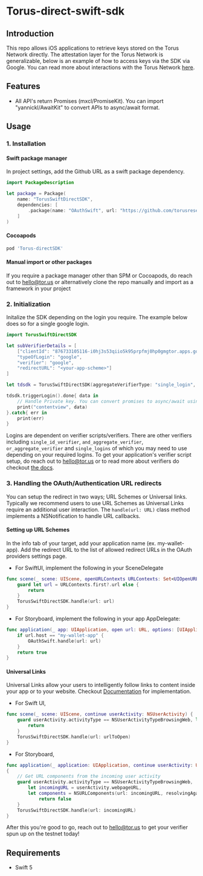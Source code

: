 # Torus-direct-swift-sdk

## Introduction

This repo allows iOS applications to retrieve keys stored on the Torus Network directly. The attestation layer for the Torus Network is generalizable, below is an example of how to access keys via the SDK via Google. You can read more about interactions with the Torus Network [here](https://medium.com/toruslabs/key-assignments-resolution-and-retrieval-afb984500612).

## Features

- All API's return Promises (mxcl/PromiseKit). You can import "yannickl/AwaitKit" to convert APIs to async/await format.

## Usage
### 1. Installation

#### Swift package manager
In project settings, add the Github URL as a swift package dependency.
```swift
import PackageDescription

let package = Package(
    name: "TorusSwiftDirectSDK", 
    dependencies: [
        .package(name: "OAuthSwift", url: "https://github.com/torusresearch/torus-direct-swift-sdk", .upToNextMajor(from: "0.0.1"))
    ]
)
```

#### Cocoapods
```ruby
pod 'Torus-directSDK'
```

#### Manual import or other packages

If you require a package manager other than SPM or Cocoapods, do reach out to hello@tor.us or alternatively clone the repo manually and import as a framework in your project

### 2. Initialization

Initalize the SDK depending on the login you require. The example below does so for a single google login. 
```swift
import TorusSwiftDirectSDK

let subVerifierDetails = [
    ["clientId": "876733105116-i0hj3s53qiio5k95prpfmj0hp0gmgtor.apps.googleusercontent.com",
    "typeOfLogin": "google",
    "verifier": "google",
    "redirectURL": "<your-app-scheme>"]
]

let tdsdk = TorusSwiftDirectSDK(aggregateVerifierType: "single_login", aggregateVerifierName: "google", subVerifierDetails: subVerifierDetails)

tdsdk.triggerLogin().done{ data in
    // Handle Private key. You can convert promises to async/await using yannickl/AwaitKit
    print("contentview", data)
}.catch{ err in
    print(err)
}
```
Logins are dependent on verifier scripts/verifiers. There are other verifiers including `single_id_verifier`, `and_aggregate_verifier`, `or_aggregate_verifier` and `single_logins` of which you may need to use depending on your required logins. To get your application's verifier script setup, do reach out to hello@tor.us or to read more about verifiers do checkout [the docs](https://docs.tor.us/direct-auth/supported-authenticators-verifiers). 

### 3. Handling the OAuth/Authentication URL redirects 

You can setup the redirect in two ways; URL Schemes or Universal links. Typically we recommend users to use URL Schemes as Universal Links require an additional user interaction. The `handle(url: URL)` class method implements a NSNotification to handle URL callbacks.

#### Setting up URL Schemes

In the info tab of your target, add your application name (ex. my-wallet-app). Add the redirect URL to the list of allowed redirect URLs in the OAuth providers settings page.

- For SwiftUI, implement the following in your SceneDelegate
```swift
func scene(_ scene: UIScene, openURLContexts URLContexts: Set<UIOpenURLContext>) {
    guard let url = URLContexts.first?.url else {
        return
    }
    TorusSwiftDirectSDK.handle(url: url)
}
```

- For Storyboard, implement the following in your app AppDelegate:
```swift
func application(_ app: UIApplication, open url: URL, options: [UIApplication.OpenURLOptionsKey : Any] = [:]) -> Bool {
    if url.host == "my-wallet-app" {
        OAuthSwift.handle(url: url)
    }
    return true
}
```

#### Universal Links

Universal Links allow your users to intelligently follow links to content inside your app or to your website. Checkout [Documentation](https://developer.apple.com/ios/universal-links/) for implementation. 
- For Swift UI,
```swift
func scene(_ scene: UIScene, continue userActivity: NSUserActivity) {
    guard userActivity.activityType == NSUserActivityTypeBrowsingWeb, let urlToOpen = userActivity.webpageURL else {
        return
    }
    TorusSwiftDirectSDK.handle(url: urlToOpen)
}
```

- For Storyboard,
```swift
func application(_ application: UIApplication, continue userActivity: UIUserActivity, restorationHandler: @escaping ([UIUserActivityRestoring]?) -> Void) -> Bool
{
    // Get URL components from the incoming user activity
    guard userActivity.activityType == NSUserActivityTypeBrowsingWeb,
        let incomingURL = userActivity.webpageURL,
        let components = NSURLComponents(url: incomingURL, resolvingAgainstBaseURL: true) else {
            return false
    }
    TorusSwiftDirectSDK.handle(url: incomingURL)
}

```

After this you're good to go, reach out to hello@tor.us to get your verifier spun up on the testnet today!


## Requirements
- Swift 5
